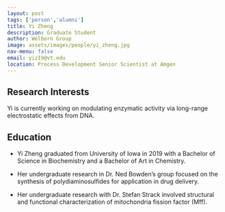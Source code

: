 ```yaml
---
layout: post 
tags: ['person','alumni']
title: Yi Zheng 
description: Graduate Student 
author: Welborn Group 
image: assets/images/people/yi_zheng.jpg
nav-menu: false 
email: yiz19@vt.edu 
location: Process Development Senior Scientist at Amgen
---
```


## Research Interests
Yi is currently working on modulating enzymatic activity via long-range electrostatic effects from DNA.

## Education
- Yi Zheng graduated from University of Iowa in 2019 with a Bachelor of Science in Biochemistry and a Bachelor of Art in Chemistry.

- Her undergraduate research in Dr. Ned Bowden’s group focused on the synthesis of polydiaminosulfides for application in drug delivery.

- Her undergraduate research with Dr. Stefan Strack involved structural and functional characterization of mitochondria fission factor (Mff).
